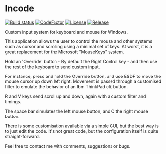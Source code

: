 # Incode
[![Build status](https://ci.appveyor.com/api/projects/status/github/cschladetsch/incode?svg=true)](https://ci.appveyor.com/project/cschladetsch/incode)
[![CodeFactor](https://www.codefactor.io/repository/github/cschladetsch/incode/badge)](https://www.codefactor.io/repository/github/cschladetsch/incode)
[![License](https://img.shields.io/github/license/cschladetsch/incode.svg?label=License&maxAge=86400)](./LICENSE.txt)
[![Release](https://img.shields.io/github/release/cschladetsch/incode.svg?label=Release&maxAge=60)](https://github.com/cschladetsch/incode/releases/latest)

Custom input system for keyboard and mouse for Windows.

This application allows the user to control the mouse and other systems such as cursor and scrolling using a minimal set of keys. At worst, it is a great replacement for the Microsoft "MouseKeys" system.

Hold an 'Override' button - By default the Right Control key - and then use the rest of the keyboard to send custom input.

For instance, press and hold the Override button, and use ESDF to move the mouse cursor up down left right. Movement is passed through a customised filter to emulate the behavior of an Ibm ThinkPad clit button.  

R and V keys send scroll up and down, again with a custom filter and timings. 

The space bar simulates the left mouse button, and C the right mouse button.

There is some customisation available via a simple GUI, but the best way is to just edit the code. It's not great code, but the configuration itself is quite straight-forward.

Feel free to contact me with comments, suggestions or bugs.
